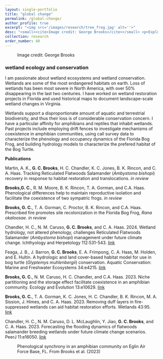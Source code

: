 ```yaml
---
layout: single-portfolio
title: "global change"
permalink: /global-change/
author_profile: true
excerpt: "<img src='/images/research/tree_frog.jpg' alt=''>"
desc: "<small><cite>Image credit: George Brooks</cite></small> <p>Exploring the consequences of global change in the 21st century</p>"
collection: research
order_number: 40
---
```



<figure class="align-right">
  <img src="{{ site.url }}{{ site.baseurl }}/images/research/hyla.JPG" alt="">
  <figcaption>Image credit: George Brooks</figcaption>
</figure> 

### wetland ecology and conservation
I am passionate about wetland ecosystems and wetland conservation. Wetlands are some of the most endangered habitats on earth. Loss of wetlands has been most severe in North America, with over 50% disappearing in the last two centuries. I have worked on wetland restoration projects in Florida and used historical maps to document landscape-scale wetland changes in Virginia.

Wetlands support a disproportionate amount of aquatic and terrestrial biodiversity, and thus their loss is of considerable conservation concern. I have a particular affinity for amphibians and reptiles that inhabit wetlands. Past projects include employing drift fences to investigate mechanisms of coexistence in amphibian communities, using call survey data to characterize the phenology and occupancy dynamics of the Florida Bog Frog, and building hydrology models to characterize the prefered habitat of the Bog Turtle.

**Publications**

Martin, A. K., **G. C. Brooks**, H. C. Chandler, K. C. Jones, B. K. Rincon, and C. A. Haas. Tracking Reticulated Flatwoods Salamander (_Ambystoma bishopi_) recovery in response to habitat restoration and translocations. _in review_

**Brooks,G. C.**, R. M. Moore, B. K. Rincon, T. A. Gorman, and C.A. Haas. Phenological differences help to maintain reproductive isolation and facilitate the coexistence of two sympatric frogs. _in review_

**Brooks, G. C.**, T. A. Gorman, C. Proctor, B. K. Rincon, and C.A. Haas. Prescribed fire promotes site recolonization in the Florida Bog Frog, _Rana okaloosae_. _in review_

Chandler, H. C., N. M. Caruso, **G. C. Brooks**, and C. A. Haas. 2024. Wetland hydrology, not altered phenology, challenges Reticulated Flatwoods Salamander (_Ambystoma bishopi_) management under future climate change. Ichthyology and Herpetology 112:531-543. [link](https://doi.org/10.1643/h2023052)

Feaga, J. B., J. Barron, **G. C. Brooks**, E. A. Frimpong, C. A. Haas, M. Holden, and E. Hultin. A hydrologic and land cover-based habitat model for use in bog turtle (_Glyptemys muhlenbergii_) conservation. Aquatic Conservation: Marine and Freshwater Ecosystems 34:e4215. [link](https://doi.org/10.1002/aqc.4215)

**Brooks, G. C.**, N. M. Caruso, H. C. Chandler, and C.A. Haas. 2023. Niche partitioning and the storage effect facilitate coexistence in an amphibian community. Ecology and Evolution 13:e10629. [link](https://doi.org/10.1002/ece3.10629)

**Brooks, G. C.**, T. A. Gorman, K. C. Jones, H. C. Chandler, B. K. Rincon, M. A. Sission, J. Himes, and C. A. Haas. 2023. Removing duff layers in fire-suppressed wetlands can aid habitat restoration efforts. Wetlands 43:95. [link](https://doi.org/10.1007/s13157-023-01739-7)

Chandler, H. C., N. M. Caruso, D. L. McLaughlin, Y. Jiao, **G. C. Brooks**, and C. A. Haas. 2023. Forecasting the flooding dynamics of flatwoods salamander breeding wetlands under future climate change scenarios. PeerJ 11:e16050. [link](https://doi.org/10.7717/peerj.16050)

<figure>
  <img src="{{ site.url }}{{ site.baseurl }}/images/research/syncrony.jpg" alt="">
  <figcaption>Phenological synchrony in an amphibian community on Eglin Air Force Base, FL. From Brooks et al. (2023)</figcaption>
</figure> 
